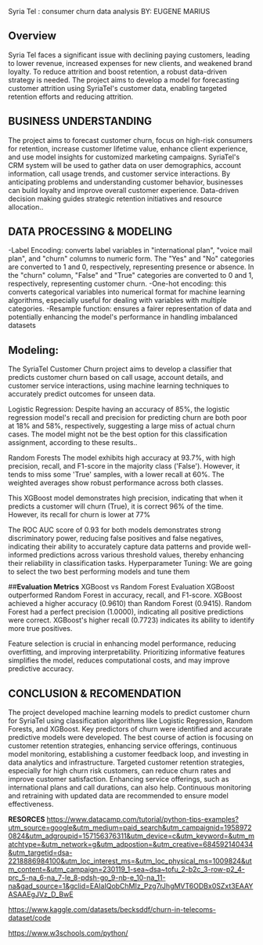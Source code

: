 Syria Tel :
consumer churn data analysis
BY: EUGENE MARIUS

## **Overview**

Syria Tel faces a significant issue with declining paying customers, leading to lower revenue, increased expenses for new clients, and weakened brand loyalty. To reduce attrition and boost retention, a robust data-driven strategy is needed. The project aims to develop a model for forecasting customer attrition using SyriaTel's customer data, enabling targeted retention efforts and reducing attrition.

## **BUSINESS UNDERSTANDING**
The project aims to forecast customer churn, focus on high-risk consumers for retention, increase customer lifetime value, enhance client experience, and use model insights for customized marketing campaigns. 
SyriaTel's CRM system will be used to gather data on user demographics, account information, call usage trends, and customer service interactions. By anticipating problems and understanding customer behavior, businesses can build loyalty and improve overall customer experience. Data-driven decision making guides strategic retention initiatives and resource allocation.. 

## **DATA PROCESSING & MODELING**
-Label Encoding: converts label variables in "international plan", "voice mail plan", and "churn" columns to numeric form. The "Yes" and "No" categories are converted to 1 and 0, respectively, representing presence or absence. In the "churn" column, "False" and "True" categories are converted to 0 and 1, respectively, representing customer churn.
-One-hot encoding:  this converts categorical variables into numerical format for machine learning algorithms, especially useful for dealing with variables with multiple categories.
-Resample function: ensures a fairer representation of data and potentially enhancing the model's performance in handling imbalanced datasets

## **Modeling:** 
The SyriaTel Customer Churn project aims to develop a classifier that predicts customer churn based on call usage, account details, and customer service interactions, using machine learning techniques to accurately predict outcomes for unseen data.

Logistic Regression: 
Despite having an accuracy of 85%, the logistic regression model's recall and precision for predicting churn are both poor at 18% and 58%, respectively, suggesting a large miss of actual churn cases. The model might not be the best option for this classification assignment, according to these results..

Random Forests
The model exhibits high accuracy at 93.7%, with high precision, recall, and F1-score in the majority class ('False'). However, it tends to miss some 'True' samples, with a lower recall at 60%. The weighted averages show robust performance across both classes.

This XGBoost model demonstrates high precision, indicating that when it predicts a customer will churn (True), it is correct 96% of the time. However, its recall for churn is lower at 77%

The ROC AUC score of 0.93 for both models demonstrates strong discriminatory power, reducing false positives and false negatives, indicating their ability to accurately capture data patterns and provide well-informed predictions across various threshold values, thereby enhancing their reliability in classification tasks.
Hyperparameter Tuning:
We are going to select the two best performing models and tune them

##**Evaluation Metrics**
XGBoost vs Random Forest Evaluation
XGBoost outperformed Random Forest in accuracy, recall, and F1-score.
XGBoost achieved a higher accuracy (0.9610) than Random Forest (0.9415).
Random Forest had a perfect precision (1.0000), indicating all positive predictions were correct.
XGBoost's higher recall (0.7723) indicates its ability to identify more true positives.

Feature selection is crucial in enhancing model performance, reducing overfitting, and improving interpretability. Prioritizing informative features simplifies the model, reduces computational costs, and may improve predictive accuracy.

## **CONCLUSION & RECOMENDATION**
The project developed machine learning models to predict customer churn for SyriaTel using classification algorithms like Logistic Regression, Random Forests, and XGBoost. Key predictors of churn were identified and accurate predictive models were developed. 
The best course of action is focusing on customer retention strategies, enhancing service offerings, continuous model monitoring, establishing a customer feedback loop, and investing in data analytics and infrastructure. 
Targeted customer retention strategies, especially for high churn risk customers, can reduce churn rates and improve customer satisfaction. 
Enhancing service offerings, such as international plans and call durations, can also help. Continuous monitoring and retraining with updated data are recommended to ensure model effectiveness.


**RESORCES**
https://www.datacamp.com/tutorial/python-tips-examples?utm_source=google&utm_medium=paid_search&utm_campaignid=19589720824&utm_adgroupid=157156376311&utm_device=c&utm_keyword=&utm_matchtype=&utm_network=g&utm_adpostion=&utm_creative=684592140434&utm_targetid=dsa-2218886984100&utm_loc_interest_ms=&utm_loc_physical_ms=1009824&utm_content=&utm_campaign=230119_1-sea~dsa~tofu_2-b2c_3-row-p2_4-prc_5-na_6-na_7-le_8-pdsh-go_9-nb-e_10-na_11-na&gad_source=1&gclid=EAIaIQobChMIz_Pzg7rJhgMVT6ODBx0SZxt3EAAYASAAEgJVz_D_BwE

https://www.kaggle.com/datasets/becksddf/churn-in-telecoms-dataset/code

https://www.w3schools.com/python/
